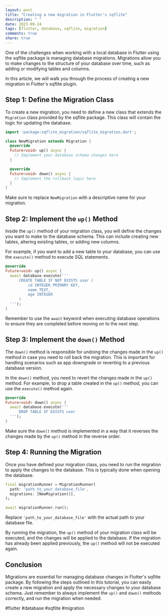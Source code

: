 ```yaml
---
layout: post
title: "Creating a new migration in Flutter's sqflite"
description: " "
date: 2023-09-24
tags: [flutter, database, sqflite, migration]
comments: true
share: true
---
```


One of the challenges when working with a local database in Flutter using the sqflite package is managing database migrations. Migrations allow you to make changes to the structure of your database over time, such as adding or modifying tables and columns. 

In this article, we will walk you through the process of creating a new migration in Flutter's sqflite plugin.

## Step 1: Define the Migration Class

To create a new migration, you need to define a new class that extends the `Migration` class provided by the sqflite package. This class will contain the logic for updating the database.

```dart
import 'package:sqflite_migration/sqflite_migration.dart';

class NewMigration extends Migration {
  @override
  Future<void> up() async {
    // Implement your database schema changes here
  }

  @override
  Future<void> down() async {
    // Implement the rollback logic here
  }
}
```

Make sure to replace `NewMigration` with a descriptive name for your migration.

## Step 2: Implement the `up()` Method

Inside the `up()` method of your migration class, you will define the changes you want to make to the database schema. This can include creating new tables, altering existing tables, or adding new columns.

For example, if you want to add a new table to your database, you can use the `execute()` method to execute SQL statements.

```dart
@override
Future<void> up() async {
  await database.execute('''
      CREATE TABLE IF NOT EXISTS user (
          id INTEGER PRIMARY KEY,
          name TEXT,
          age INTEGER
      )
  ''');
}
```

Remember to use the `await` keyword when executing database operations to ensure they are completed before moving on to the next step.

## Step 3: Implement the `down()` Method

The `down()` method is responsible for undoing the changes made in the `up()` method in case you need to roll back the migration. This is important for handling scenarios such as app downgrade or reverting to a previous database version.

In the `down()` method, you need to revert the changes made in the `up()` method. For example, to drop a table created in the `up()` method, you can use the `execute()` method again.

```dart
@override
Future<void> down() async {
  await database.execute('''
      DROP TABLE IF EXISTS user
  ''');
}
```

Make sure the `down()` method is implemented in a way that it reverses the changes made by the `up()` method in the reverse order.

## Step 4: Running the Migration

Once you have defined your migration class, you need to run the migration to apply the changes to the database. This is typically done when opening the database.

```dart
final migrationRunner = MigrationRunner(
  path: 'path_to_your_database_file',
  migrations: [NewMigration()],
);

await migrationRunner.run();
```

Replace `'path_to_your_database_file'` with the actual path to your database file.

By running the migration, the `up()` method of your migration class will be executed, and the changes will be applied to the database. If the migration has already been applied previously, the `up()` method will not be executed again.

## Conclusion

Migrations are essential for managing database changes in Flutter's sqflite package. By following the steps outlined in this tutorial, you can easily create a new migration and apply the necessary changes to your database schema. Just remember to always implement the `up()` and `down()` methods correctly, and run the migration when needed.

#flutter #database #sqflite #migration